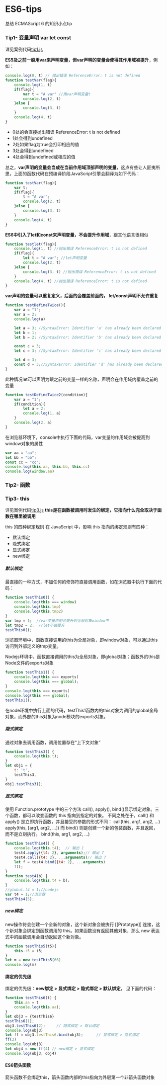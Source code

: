 # ES6-tips

总结 ECMAScript 6 的知识小点tip



### Tip1- 变量声明 var let const

详见案例代码[tip1.js](https://github.com/heimashi/ES6-tips/blob/master/src/tip1.js)

**ES5及之前一般用var来声明变量，但var声明的变量会使得其作用域被提升**，例如：
```JavaScript
console.log(0, t) // 抛出错误 ReferenceError: t is not defined
function testVar(flag){
    console.log(1, t)
    if(flag){
        var t = "A var" //用var声明变量t
        console.log(2, t)
    }else {
        console.log(3, t)
    }
    console.log(4, t)
}   
```
- 0处的会直接抛出错误 ReferenceError: t is not defined
- 1处会得到undefined
- 2处如果flag为true会打印相应的值
- 3处会得到undefined
- 4处会得到undefined或相应的值

总之，**var声明的变量会当成在当前作用域顶部声明的变量**，这点有些让人匪夷所思，上面的函数代码在预编译阶段JavaScript引擎会翻译为如下代码：
```JavaScript
function testVar(flag){
    var t;
    if(flag){
        t = "A var";
        console.log(2, t)
    }else {
        console.log(3, t)
    }
    console.log(4, t)
}   
```

**ES6中引入了let和const来声明变量，不会提升作用域**，跟其他语言很相似
```JavaScript
function testlet(flag){
    console.log(1, t) //抛出错误 ReferenceError: t is not defined
    if(flag){
        let t = "A var"; //let声明变量
        console.log(2, t)
    }else {
        console.log(3, t) //抛出错误 ReferenceError: t is not defined
    }
    console.log(4, t) //抛出错误 ReferenceError: t is not defined
}    
```
**var声明的变量可以重复定义，后面的会覆盖前面的， let/const声明不允许重复**
```JavaScript
function testDefineTwice(){
    var a = "1";
    var a = 2;
    console.log(a)

    let a = 3; //SyntaxError: Identifier 'a' has already been declared
    let b = 1;
    let b = 2; //SyntaxError: Identifier 'b' has already been declared

    const c = 3;
    let c = 3; //SyntaxError: Identifier 'c' has already been declared

    let d = 3; 
    const d = 3;//SyntaxError: Identifier 'd' has already been declared
}   
```
此种情况let可以声明为跟之前的变量一样的名称，声明会在作用域内覆盖之前的变量
```JavaScript
function testDefineTwice2(condition){
    var a = "1";
    if(condition){
        let a = 2;
        console.log(1, a)
    }
    console.log(2, a)
}  
```
在浏览器环境下，console中执行下面的代码，var变量的作用域会被提高到window对象的属性
```JavaScript
var aa = "aa";
let bb = "bb";
const cc = "cc";
console.log(this.aa, this.bb, this.cc)
console.log(window.aa) 
```


### Tip2- 函数


### Tip3- this
详见案例代码[tip3.js](https://github.com/heimashi/ES6-tips/blob/master/src/tip3.js)
**this是在函数被调用时发生的绑定，它指向什么完全取决于函数在哪里被调用**

this 的四种绑定规则
在 JavaScript 中，影响 this 指向的绑定规则有四种：
- 默认绑定
- 隐式绑定
- 显式绑定
- new绑定


##### **默认绑定**
最直接的一种方式，不加任何的修饰符直接调用函数，如在浏览器中执行下面的代码：
```JavaScript
function testThis0() {
    console.log(this === window)
    console.log(this.tmp)
    console.log(this.tmp2)
}
var tmp = 1;  //var变量声明会提升到全局对象window中
let tmp2 = 2;  //let不会提升
testThis0(); 
```
浏览器环境中，函数直接调用的this为全局对象，即window对象，可以通过this访问到外部定义的tmp变量。

Nodejs环境中，函数直接调用的this为全局对象，即global对象；函数外的this是Node文件的exports对象
```JavaScript
function testThis1() {
    console.log(this === exports)
    console.log(this === global);
}
console.log(this === exports)
console.log(this === global);
testThis1();
```
在node环境中执行上面的代码，testThis1函数内的this对象为调用的global全局对象，而外部的this对象为node模块的exports对象。

##### **隐式绑定**
通过对象去调用函数，调用位置存在“上下文对象”
```JavaScript
function testThis3() {
    console.log(this.t);
}
let obj1 = {
    t: 't',
    testThis3,
}
obj1.testThis3();
```

##### **显式绑定**
使用 Function.prototype 中的三个方法 call(), apply(), bind()显示绑定对象。三个函数，都可以改变函数的 this 指向到指定的对象。
不同之处在于，call() 和 apply() 是立即执行函数，并且接受的参数的形式不同：
    call(this, arg1, arg2, ...)
    apply(this, [arg1, arg2, ...])
而 bind() 则是创建一个新的包装函数，并且返回，而不是立刻执行。
    bind(this, arg1, arg2, ...)
```JavaScript
function testThis4() {
    console.log(this.t4);  // 输出 1
    test4.apply({t4: 2}, arguments);// 输出 7
    test4.call({t4: 2}, ...arguments)// 输出 7
    let f = test4.bind({t4: 2}, ...arguments)
    f();
}
function test4(b) {
    console.log(this.t4 + b);
}
//global.t4 = 1;//nodejs
var t4 = 1;//浏览器
testThis4(5);
```

##### **new绑定**
new操作符会创建一个全新的对象，这个新对象会被执行 [[Prototype]] 连接，这个新对象会绑定到函数调用的 this。如果函数没有返回其他对象，那么 new 表达式中的函数调用会自动返回这个新对象。
```JavaScript
function testThis5(t5){
    this.t5 = t5;
}
let m = new testThis5(66)
console.log(m)
```



#### 绑定的优先级
绑定的优先级：**new绑定 > 显式绑定 > 隐式绑定 > 默认绑定**， 见下面的代码：
```JavaScript
function testThis6(t) {
    this.aa = t
    console.log(this.aa);
}
let obj3 = {testThis6}
testThis6(1); 
obj3.testThis6(2);     // 隐式绑定 > 默认绑定
console.log(obj3)
let ff = obj3.testThis6.bind(obj3);      // 显式绑定 > 隐式绑定
ff(3)
console.log(obj3)
let obj4 = new ff(4) // new绑定 > 显式绑定
console.log(obj3, obj4)
```



#### ES6箭头函数 
箭头函数不会绑定this，箭头函数内部的this指向为外层第一个非箭头函数对象
